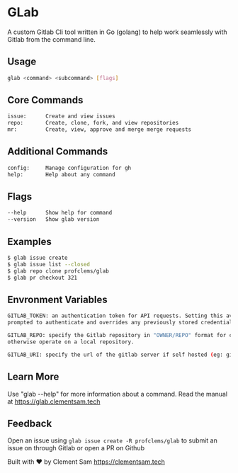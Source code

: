 # GLab
A custom Gitlab Cli tool written in Go (golang) to help work seamlessly with Gitlab from the command line.

## Usage
  ```bash
  glab <command> <subcommand> [flags]
  ```

## Core Commands
  ```bash
  issue:      Create and view issues
  repo:       Create, clone, fork, and view repositories
  mr:         Create, view, approve and merge merge requests
  ```

## Additional Commands
  
  ```bash
  config:     Manage configuration for gh
  help:       Help about any command
  ```

## Flags
  ```bash
  --help      Show help for command
  --version   Show glab version
  ```

## Examples
  ```bash
  $ glab issue create
  $ glab issue list --closed
  $ glab repo clone profclems/glab
  $ glab pr checkout 321
  ```

## Envronment Variables
  ```bash
  GITLAB_TOKEN: an authentication token for API requests. Setting this avoids being
  prompted to authenticate and overrides any previously stored credentials.

  GITLAB_REPO: specify the Gitlab repository in "OWNER/REPO" format for commands that
  otherwise operate on a local repository.

  GITLAB_URI: specify the url of the gitlab server if self hosted (eg: gitlab.example.com)
  ```
  
## Learn More
  Use "glab <command> --help" for more information about a command.
  Read the manual at https://glab.clementsam.tech

## Feedback
  Open an issue using `glab issue create -R profclems/glab` to submit an issue on through Gitlab or open a PR on Github


Built with ❤ by Clement Sam <https://clementsam.tech>
